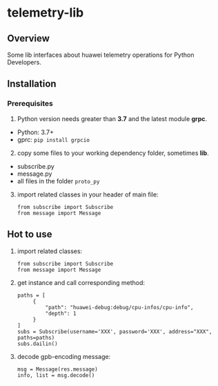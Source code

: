 # **telemetry-lib**

## **Overview**
Some lib interfaces about huawei telemetry operations for Python Developers.

## **Installation**
### **Prerequisites**
1. Python version needs greater than **3.7** and the latest module **grpc**.
- Python: 3.7+
- gprc: `pip install grpcio`
2. copy some files to your working dependency folder, sometimes **lib**.
- subscribe.py
- message.py
- all files in the folder `proto_py`
3. import related classes in your header of main file:
   ```
   from subscribe import Subscribe
   from message import Message
   ```

## **Hot to use**

1. import related classes:
   ```
   from subscribe import Subscribe
   from message import Message
   ```
2. get instance and call corresponding method:   
   ```
   paths = [
        {
            "path": "huawei-debug:debug/cpu-infos/cpu-info",
            "depth": 1
        }
   ]
   subs = Subscribe(username='XXX', password='XXX', address="XXX", paths=paths)
   subs.dailin()
   ```

3. decode gpb-encoding message:   
   ```
   msg = Message(res.message)
   info, list = msg.decode()
   ```
